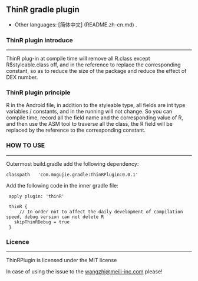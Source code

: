 ## ThinR gradle plugin
* Other languages: [简体中文] (README.zh-cn.md) .



### ThinR plugin introduce
***
ThinR plug-in at compile time will remove all R.class except R$styleable.class off, and in the reference to replace the corresponding constant, so as to reduce the size of the package and reduce the effect of DEX number.

### ThinR plugin principle
R in the Android file, in addition to the styleable type, all fields are int type variables / constants, and in the running will not change. So you can compile time, record all the field name and the corresponding value of R, and then use the ASM tool to traverse all the class, the R field will be replaced by the reference to the corresponding constant.


### HOW TO USE
***
Outermost build.gradle add the following dependency:

 	classpath   'com.mogujie.gradle:ThinRPlugin:0.0.1'
 
Add the following code in the inner gradle file:

	 apply plugin: 'thinR'
	 
	 thinR {
	     // In order not to affect the daily development of compilation speed, debug version can not delete R
	   skipThinRDebug = true
	 }
    
### Licence
***
ThinRPlugin is licensed under the MIT license




In case of using the issue to the wangzhi@meili-inc.com please!